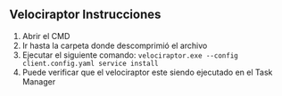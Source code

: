 ## Velociraptor Instrucciones

1. Abrir el CMD
2. Ir hasta la carpeta donde descomprimió el archivo
3. Ejecutar el siguiente comando: 
	`velociraptor.exe --config client.config.yaml service install`
4. Puede verificar que el velociraptor este siendo ejecutado en el Task Manager